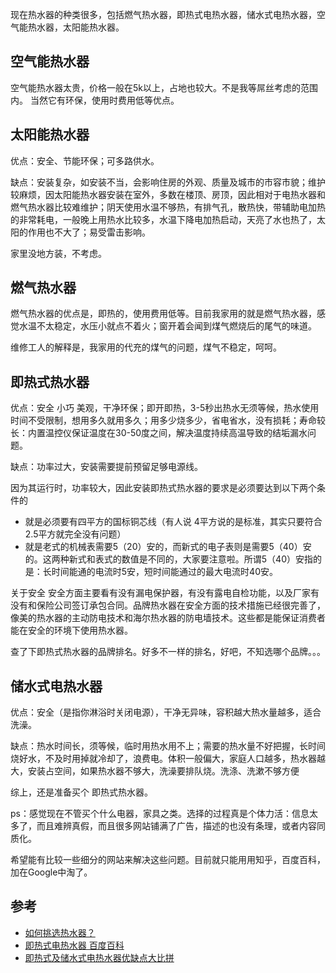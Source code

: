 现在热水器的种类很多，包括燃气热水器，即热式电热水器，储水式电热水器，空气能热水器，太阳能热水器。

## 空气能热水器
空气能热水器太贵，价格一般在5k以上，占地也较大。不是我等屌丝考虑的范围内。 当然它有环保，使用时费用低等优点。

## 太阳能热水器
优点：安全、节能环保；可多路供水。

缺点：安装复杂，如安装不当，会影响住房的外观、质量及城市的市容市貌；维护较麻烦，因太阳能热水器安装在室外，多数在楼顶、房顶，因此相对于电热水器和燃气热水器比较难维护；阴天使用水温不够热，有排气孔，散热快，带辅助电加热的非常耗电，一般晚上用热水比较多，水温下降电加热启动，天亮了水也热了，太阳的作用也不大了；易受雷击影响。

家里没地方装，不考虑。

## 燃气热水器
燃气热水器的优点是，即热的，使用费用低等。目前我家用的就是燃气热水器，感觉水温不太稳定，水压小就点不着火；窗开着会闻到煤气燃烧后的尾气的味道。

维修工人的解释是，我家用的代充的煤气的问题，煤气不稳定，呵呵。

## 即热式热水器
优点：安全 小巧 美观，干净环保；即开即热，3-5秒出热水无须等候，热水使用时间不受限制，想用多久就用多久；用多少烧多少，省电省水，没有损耗；寿命较长：内置温控仪保证温度在30-50度之间，解决温度持续高温导致的结垢漏水问题。

缺点：功率过大，安装需要提前预留足够电源线。

因为其运行时，功率较大，因此安装即热式热水器的要求是必须要达到以下两个条件的
*  就是必须要有四平方的国标铜芯线（有人说 4平方说的是标准，其实只要符合2.5平方就完全没有问题）
*  就是老式的机械表需要5（20）安的，而新式的电子表则是需要5（40）安的。这两种新式和表式的数值是不同的，大家要注意啦。所谓5（40）安指的是：长时间能通的电流时5安，短时间能通过的最大电流时40安。

关于安全
安全方面主要看有没有漏电保护器，有没有露电自检功能，以及厂家有没有和保险公司签订承包合同。品牌热水器在安全方面的技术措施已经很完善了，像美的热水器的主动防电技术和海尔热水器的防电墙技术。这些都是能保证消费者能在安全的环境下使用热水器。

查了下即热式热水器的品牌排名。好多不一样的排名，好吧，不知选哪个品牌。。。


## 储水式电热水器

优点：安全（是指你淋浴时关闭电源），干净无异味，容积越大热水量越多，适合洗澡。

缺点：热水时间长，须等候，临时用热水用不上；需要的热水量不好把握，长时间烧好水，不及时用掉就冷却了，浪费电。体积一般偏大，家庭人口越多，热水器越大，安装占空间，如果热水器不够大，洗澡要排队烧。洗涤、洗漱不够方便


综上，还是准备买个 即热式热水器。

ps：感觉现在不管买个什么电器，家具之类。选择的过程真是个体力活：信息太多了，而且难辨真假，而且很多网站铺满了广告，描述的也没有条理，或者内容同质化。

希望能有比较一些细分的网站来解决这些问题。目前就只能用用知乎，百度百科，加在Google中淘了。

## 参考
* [如何挑选热水器？](http://www.zhihu.com/question/19863450)
* [即热式电热水器 百度百科](http://baike.baidu.com/view/1448599.htm)
* [即热式及储水式电热水器优缺点大比拼](http://kitchen.ea3w.com/146/1463428.html)
